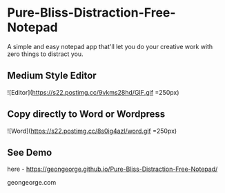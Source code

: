 # Pure-Bliss-Distraction-Free-Notepad
A simple and easy notepad app that'll let you do your creative work with 
zero things to distract you.

## Medium Style Editor
![Editor](https://s22.postimg.cc/9vkms28hd/GIF.gif =250px)

## Copy directly to Word or Wordpress
![Word](https://s22.postimg.cc/8s0ig4azl/word.gif =250px)

## See Demo
here - https://geongeorge.github.io/Pure-Bliss-Distraction-Free-Notepad/

geongeorge.com